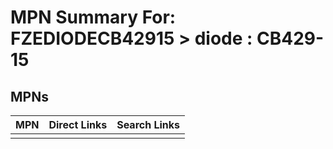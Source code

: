



# MPN Summary For: FZEDIODECB42915 > diode : CB429-15

## MPNs
  

|MPN|Direct Links|Search Links|
| :--- | :--- | :--- |
||||
